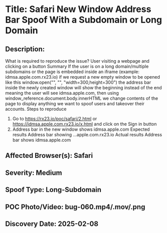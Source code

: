 # Title: Safari New Window Address Bar Spoof With a Subdomain or Long Domain

## Description: 
What is required to reproduce the issue?
User visiting a webpage and clicking on a button
Summary
If the user is on a long domain/multiple subdomains or the page is embedded inside an iframe (example: idmsa.apple.com.rx23.io) if we request a new empty window to be opened like this window.open("", "", "width=300,height=300") the address bar inside the newly created window will show the beginning instead of the end meaning the user will see idmsa.apple.com, then using window_reference.document.body.innerHTML we change contents of the page to display anything we want to spoof users and takeover their accounts.
Steps to reproduce
1.  Go to https://rx23.io/poc/safari/2.html or https://idmsa.apple.com.rx23.io/x.html and click on the Sign in button
2. Address bar in the new window shows idmsa.apple.com
Expected results
Address bar showing ...apple.com.rx23.io
Actual results
Address bar shows idmsa.apple.com

## Affected Browser(s): Safari

## Severity: Medium

## Spoof Type: Long-Subdomain

## POC Photo/Video: bug-060.mp4/.mov/.png

## Discovery Date: 2025-02-08

